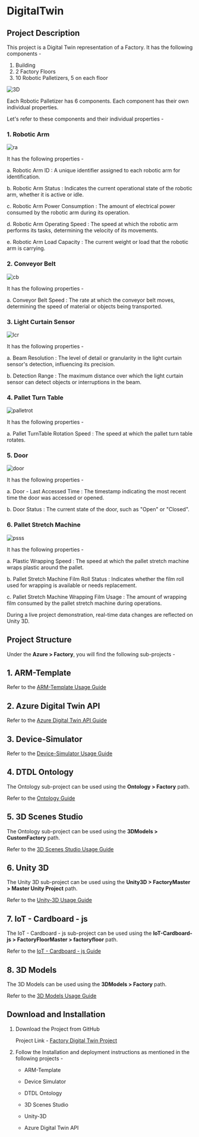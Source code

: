 # DigitalTwin

## Project Description

This project is a Digital Twin representation of a Factory. It has the following components -  

1. Building
2. 2 Factory Floors
3. 10 Robotic Palletizers, 5 on each floor

![3D](https://github.com/hemantjuyal/DigitalTwin/assets/94553271/3f20bdb7-277c-4a38-879e-1bc3e610f5e4)

Each Robotic Palletizer has 6 components. Each component has their own individual properties.

Let's refer to these components and their individual properties - 

### 1. Robotic Arm

   ![ra](https://github.com/hemantjuyal/DigitalTwin/assets/94553271/a1449f96-1098-44b2-ba77-0f38f565f152)

   It has the following properties - 

   a. Robotic Arm ID : A unique identifier assigned to each robotic arm for identification.

   b. Robotic Arm Status : Indicates the current operational state of the robotic arm, whether it is active or idle.
   
   c. Robotic Arm Power Consumption : The amount of electrical power consumed by the robotic arm during its operation.
   
   d. Robotic Arm Operating Speed : The speed at which the robotic arm performs its tasks, determining the velocity of its movements.
   
   e. Robotic Arm Load Capacity : The current weight or load that the robotic arm is carrying.

### 2. Conveyor Belt
   
   ![cb](https://github.com/hemantjuyal/DigitalTwin/assets/94553271/2856a45c-2896-4758-b7fe-897a7cd88ac2)

   It has the following properties - 
   
   a. Conveyor Belt Speed : The rate at which the conveyor belt moves, determining the speed of material or objects being transported.

### 3. Light Curtain Sensor
   
   ![lcr](https://github.com/hemantjuyal/DigitalTwin/assets/94553271/d537fe79-ab74-4e5a-bec7-08c6d38d4de7)

   It has the following properties - 
   
   a. Beam Resolution : The level of detail or granularity in the light curtain sensor's detection, influencing its precision.
   
   b. Detection Range : The maximum distance over which the light curtain sensor can detect objects or interruptions in the beam.

### 4. Pallet Turn Table
   
   ![palletrot](https://github.com/hemantjuyal/DigitalTwin/assets/94553271/a81f60da-a74c-4460-b6b9-645e466e2843)

   It has the following properties - 
   
   a. Pallet TurnTable Rotation Speed : The speed at which the pallet turn table rotates.

### 5. Door

   ![door](https://github.com/hemantjuyal/DigitalTwin/assets/94553271/8da5a92b-2a12-4961-b7f1-7e802e740b0f)

   It has the following properties - 
   
   a. Door - Last Accessed Time : The timestamp indicating the most recent time the door was accessed or opened. 
   
   b. Door Status : The current state of the door, such as "Open" or "Closed".

### 6. Pallet Stretch Machine

   ![psss](https://github.com/hemantjuyal/DigitalTwin/assets/94553271/fee58603-016d-4547-ba3b-5256e2c6ca7f)

   It has the following properties - 
   
   a. Plastic Wrapping Speed : The speed at which the pallet stretch machine wraps plastic around the pallet.
   
   b. Pallet Stretch Machine Film Roll Status : Indicates whether the film roll used for wrapping is available or needs replacement.
   
   c. Pallet Stretch Machine Wrapping Film Usage : The amount of wrapping film consumed by the pallet stretch machine during operations.
   
During a live project demonstration, real-time data changes are reflected on Unity 3D. 

## Project Structure

Under the **Azure > Factory**, you will find the following sub-projects - 

## 1. ARM-Template

Refer to the [ARM-Template Usage Guide](https://github.com/hemantjuyal/DigitalTwin/tree/main/Azure/Factory/ARM-Template#arm-template-usage-guide/ "ARM-Template Usage Guide")
   
## 2. Azure Digital Twin API

Refer to the [Azure Digital Twin API Guide](https://github.com/hemantjuyal/DigitalTwin/tree/main/Azure/Factory/Azure%20Digital%20Twin%20API#azure-digital-twin-api-guide/ "Azure Digital Twin API Guide")

## 3. Device-Simulator

Refer to the [Device-Simulator Usage Guide](https://github.com/hemantjuyal/DigitalTwin/blob/main/Azure/Factory/Device-SImulator/README.md#device-simulator-usage-guide/ "Device-Simulator Usage Guide")

## 4. DTDL Ontology

The Ontology sub-project can be used using the **Ontology > Factory** path.

Refer to the [Ontology Guide](https://github.com/hemantjuyal/DigitalTwin/blob/main/Ontology/Factory/README.md#factory-dtdl-ontology-guide/ "Ontology Guide")

## 5. 3D Scenes Studio

The Ontology sub-project can be used using the **3DModels > CustomFactory** path. 

Refer to the [3D Scenes Studio Usage Guide](https://github.com/hemantjuyal/DigitalTwin/tree/main/3DModels/CustomFactory#3d-scenes-studio-usage-guide/ "3D Scenes Studio Usage Guide")

## 6. Unity 3D

The Unity 3D sub-project can be used using the **Unity3D > FactoryMaster > Master Unity Project** path. 

Refer to the [Unity-3D Usage Guide](https://github.com/hemantjuyal/DigitalTwin/blob/main/Unity3D/FactoryMaster/Master%20Unity%20Project/README.md#unity-3d-usage-guide/ "Unity-3D Usage Guide")

## 7. IoT - Cardboard - js

The IoT - Cardboard - js sub-project can be used using the **IoT-Cardboard-js > FactoryFloorMaster > factoryfloor** path. 

Refer to the [IoT - Cardboard - js Guide](https://github.com/hemantjuyal/DigitalTwin/tree/main/IoT-Cardboard-js/FactoryFloorMaster/factoryfloor#factory-floor-application/ "IoT - Cardboard - js Guide")

## 8. 3D Models

The 3D Models can be used using the **3DModels > Factory** path. 

Refer to the [3D Models Usage Guide](https://github.com/hemantjuyal/DigitalTwin/tree/main/3DModels/Factory#3d-models-usage-guide/ "3D Models Usage Guide")

## Download and Installation

1. Download the Project from GitHub

   Project Link - [Factory Digital Twin Project](https://github.com/hemantjuyal/DigitalTwin/ "Factory Digital Twin Project")

2. Follow the Installation and deployment instructions as mentioned in the following projects -

   * ARM-Template 

   * Device Simulator

   * DTDL Ontology

   * 3D Scenes Studio

   * Unity-3D
  
   * Azure Digital Twin API
   
